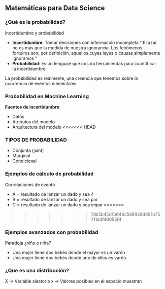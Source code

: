 ## Matemáticas para Data Science
### ¿Qué es la probabilidad?
Incertidumbre y probabilidad
- **Incertidumbre**: Tomar decisiones con información incompleta
" El azar no es más que la medida de nuestra ignorancia. Los fenómenos fortuiros son, por definición, aquellos cuyas leyes o causas simplemente ignoramos "
- **Probabilidad**: Es un lenguaje que nos da herramientas para cuantificar la incertidumbre.

La probabilidad es realmente, una creencia que tenemos sobre la ocurrencia de eventos elementales

### Probabilidad en Machine Learning
**Fuentes de incertidumbre**:
- Datos
- Atributos del modelo
- Arquitectura del modelo
<<<<<<< HEAD

### TIPOS DE PROBABILIDAD
- Conjunta (joint)
- Marginal
- Condicional

### Ejemplos de cálculo de probabilidad
Correlaciones de evento
- A = resultado de lanzar un dado y sea 4
- B = resultado de lanzar un dado y sea par
- C = resultado de lanzar un dado y sea impar
=======
>>>>>>> 7dd5b45d1b646c589029d481b75711d4f400550f

### Ejemplos avanzados con probabilidad
Paradoja ¿niño o niña?
- Una mujer tiene dos bebés donde el mayor es un varón
- Una mujer tiene dos bebés donde uno de ellos es varón.


### ¿Que es una distribución?

X -> Variable aleatoria
x -> Valores posibles en el espacio muestran